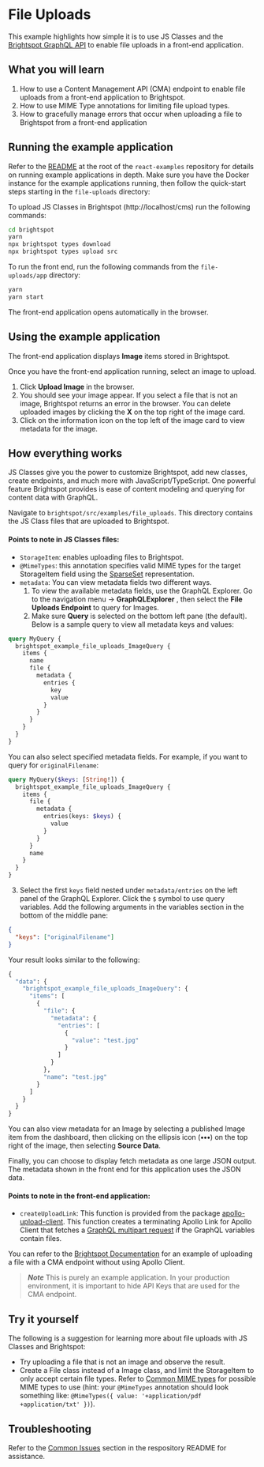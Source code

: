 # File Uploads
This example highlights how simple it is to use JS Classes and the [Brightspot GraphQL API](https://www.brightspot.com/documentation/brightspot-cms-developer-guide/latest/graphql-api) to enable file uploads in a front-end application.

## What you will learn
1. How to use a Content Management API (CMA) endpoint to enable file uploads from a front-end application to Brightspot.
2. How to use MIME Type annotations for limiting file upload types.
3. How to gracefully manage errors that occur when uploading a file to Brightspot from a front-end application

## Running the example application
Refer to the [README](/README.md) at the root of the `react-examples` repository for details on running example applications in depth. Make sure you have the Docker instance for the example applications running, then follow the quick-start steps starting in the `file-uploads` directory:

To upload JS Classes in Brightspot (http://localhost/cms) run the following commands:

```sh
cd brightspot
yarn
npx brightspot types download
npx brightspot types upload src
```

To run the front end, run the following commands from the `file-uploads/app` directory:

```sh
yarn
yarn start
```

The front-end application opens automatically in the browser.

## Using the example application
The front-end application displays **Image** items stored in Brightspot. 

Once you have the front-end application running, select an image to upload. 
1. Click **Upload Image** in the browser. 
2. You should see your image appear. If you select a file that is not an image, Brightspot returns an error in the browser. You can delete uploaded images by clicking the **X** on the top right of the image card. 
3. Click on the information icon on the top left of the image card to view metadata for the image.
 
## How everything works
JS Classes give you the power to customize Brightspot, add new classes, create endpoints, and much more with JavaScript/TypeScript. One powerful feature Brightspot provides is ease of content modeling and querying for content data with GraphQL. 

Navigate to `brightspot/src/examples/file_uploads`. This directory contains the JS Class files that are uploaded to Brightspot.

#### Points to note in JS Classes files:
- `StorageItem`: enables uploading files to Brightspot. 
- `@MimeTypes`: this annotation specifies valid MIME types for the target StorageItem field using the [SparseSet](https://artifactory.psdops.com/psddev-releases/com/psddev/dari-util/3.3.607-xe0f27a/dari-util-3.3.607-xe0f27a-javadoc.jar!/com/psddev/dari/util/SparseSet.html) representation.
- `metadata`: You can view metadata fields two different ways. 
  1. To view the available metadata fields, use the GraphQL Explorer. Go to the navigation menu &rarr; **GraphQLExplorer** , then select the **File Uploads Endpoint** to query for Images. 
  2. Make sure **Query** is selected on the bottom left pane (the default). Below is a sample query to view all metadata keys and values:

```graphql
query MyQuery {
  brightspot_example_file_uploads_ImageQuery {
    items {
      name
      file {
        metadata {
          entries {
            key
            value
          }
        }
      }
    }
  }
}
```

You can also select specified metadata fields. For example, if you want to query for `originalFilename`:
```graphql
query MyQuery($keys: [String!]) {
  brightspot_example_file_uploads_ImageQuery {
    items {
      file {
        metadata {
          entries(keys: $keys) {
            value
          }
        }
      }
      name
    }
  }
}
```

  3. Select the first `keys` field nested under `metadata/entries` on the left panel of the GraphQL Explorer. Click the `$` symbol to use query variables. Add the following arguments in the variables section in the bottom of the middle pane:

```json
{
  "keys": ["originalFilename"]
}
```

Your result looks similar to the following:
```graphql
{
  "data": {
    "brightspot_example_file_uploads_ImageQuery": {
      "items": [
        {
          "file": {
            "metadata": {
              "entries": [
                {
                  "value": "test.jpg"
                }
              ]
            }
          },
          "name": "test.jpg"
        }
      ]
    }
  }
}
```

You can also view metadata for an Image by selecting a published Image item from the dashboard, then clicking on the ellipsis icon (**•••**) on the top right of the image, then selecting **Source Data**. 

Finally, you can choose to display fetch metadata as one large JSON output. The metadata shown in the front end for this application uses the JSON data.
#### Points to note in the front-end application:
- `createUploadLink`: This function is provided from the package [apollo-upload-client](https://github.com/jaydenseric/apollo-upload-client). This function creates a terminating Apollo Link for Apollo Client that fetches a [GraphQL multipart request](https://github.com/jaydenseric/graphql-multipart-request-spec) if the GraphQL variables contain files. 

You can refer to the [Brightspot Documentation](https://www.brightspot.com/documentation/brightspot-cms-developer-guide/uploading-files-in-brightspot-content-management-api) for an example of uploading a file with a CMA endpoint without using Apollo Client.

> **_Note_** This is purely an example application. In your production environment, it is important to hide API Keys that are used for the CMA endpoint. 

## Try it yourself
The following is a suggestion for learning more about file uploads with JS Classes and Brightspot:

- Try uploading a file that is not an image and observe the result. 
- Create a File class instead of a Image class, and limit the StorageItem to only accept certain file types. Refer to [Common MIME types](https://developer.mozilla.org/en-US/docs/Web/HTTP/Basics_of_HTTP/MIME_types/Common_types) for possible MIME types to use (hint: your `@MimeTypes` annotation should look something like: `@MimeTypes({ value: '+application/pdf +application/txt' })`).

## Troubleshooting
Refer to the [Common Issues](/README.md) section in the respository README for assistance.